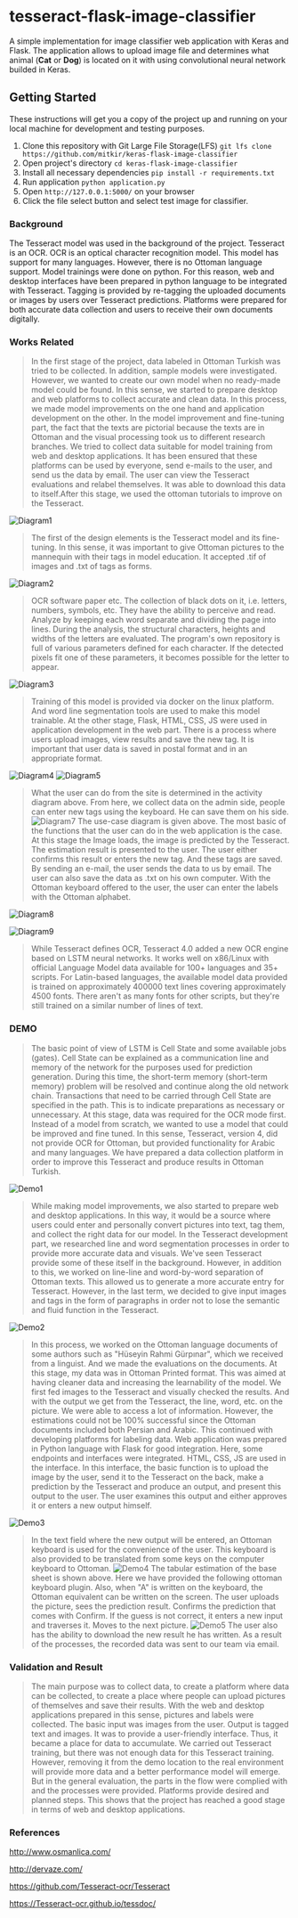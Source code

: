 # tesseract-flask-image-classifier
A simple implementation for image classifier web application with Keras and Flask. The application allows to upload image file and determines what animal (<b>Cat</b> or <b>Dog</b>) is located on it with using convolutional neural network builded in Keras.


## Getting Started
These instructions will get you a copy of the project up and running on your local machine for development and testing purposes.
1. Clone this repository with Git Large File Storage(LFS) `git lfs clone https://github.com/mitkir/keras-flask-image-classifier`
2. Open project's directory `cd keras-flask-image-classifier`
3. Install all necessary dependencies `pip install -r requirements.txt`
4. Run application `python application.py`
5. Open `http://127.0.0.1:5000/` on your browser
6. Click the file select button and select test image for classifier.

### Background
The Tesseract model was used in the background of the project. Tesseract is an OCR. OCR is an optical character recognition model. This model has support for many languages. However, there is no Ottoman language support.
Model trainings were done on python. For this reason, web and desktop interfaces have been prepared in python language to be integrated with Tesseract.
Tagging is provided by re-tagging the uploaded documents or images by users over Tesseract predictions.
Platforms were prepared for both accurate data collection and users to receive their own documents digitally.


### Works Related
>In the first stage of the project, data labeled in Ottoman Turkish was tried to be collected. In addition, sample models were investigated. However, we wanted to create our own model when no ready-made model could be found. In this sense, we started to prepare desktop and web platforms to collect accurate and clean data. In this process, we made model improvements on the one hand and application development on the other. In the model improvement and fine-tuning part, the fact that the texts are pictorial because the texts are in Ottoman and the visual processing took us to different research branches. We tried to collect data suitable for model training from web and desktop applications. It has been ensured that these platforms can be used by everyone, send e-mails to the user, and send us the data by email. The user can view the Tesseract evaluations and relabel themselves. It was able to download this data to itself.After this stage, we used the ottoman tutorials to improve on the Tesseract.


![Diagram1](SS/diagram1.png)

>The first of the design elements is the Tesseract model and its fine-tuning. In this sense, it was important to give Ottoman pictures to the mannequin with their tags in model education. It accepted .tif of images and .txt of tags as forms.

![Diagram2](SS/diagram2.png)
>OCR software paper etc. The collection of black dots on it, i.e. letters, numbers, symbols, etc. They have the ability to perceive and read. Analyze by keeping each word separate and dividing the page into lines. During the analysis, the structural characters, heights and widths of the letters are evaluated. The program's own repository is full of various parameters defined for each character. If the detected pixels fit one of these parameters, it becomes possible for the letter to appear.

![Diagram3](SS/diagram3.png)
>Training of this model is provided via docker on the linux platform. And word line segmentation tools are used to make this model trainable.
At the other stage, Flask, HTML, CSS, JS were used in application development in the web part. There is a process where users upload images, view results and save the new tag.
It is important that user data is saved in postal format and in an appropriate format.


![Diagram4](SS/diagram4.png)
![Diagram5](SS/diagram5.png)
>What the user can do from the site is determined in the activity diagram above. From here, we collect data on the admin side, people can enter new tags using the keyboard. He can save them on his side.
![Diagram7](SS/diagram7.png)
>The use-case diagram is given above. The most basic of the functions that the user can do in the web application is the case.
At this stage the Image loads, the image is predicted by the Tesseract. The estimation result is presented to the user. The user either confirms this result or enters the new tag. And these tags are saved. By sending an e-mail, the user sends the data to us by email. The user can also save the data as .txt on his own computer. With the Ottoman keyboard offered to the user, the user can enter the labels with the Ottoman alphabet.


![Diagram8](SS/diagram8.png)


![Diagram9](SS/diagram9.png)
>While Tesseract defines OCR, Tesseract 4.0 added a new OCR engine based on LSTM neural networks. It works well on x86/Linux with official Language Model data available for 100+ languages ​​and 35+ scripts. For Latin-based languages, the available model data provided is trained on approximately 400000 text lines covering approximately 4500 fonts. There aren't as many fonts for other scripts, but they're still trained on a similar number of lines of text.

### DEMO
>The basic point of view of LSTM is Cell State and some available jobs (gates). Cell State can be explained as a communication line and memory of the network for the purposes used for prediction generation. During this time, the short-term memory (short-term memory) problem will be resolved and continue along the old network chain. Transactions that need to be carried through Cell State are specified in the path. This is to indicate preparations as necessary or unnecessary.
>At this stage, data was required for the OCR mode first. Instead of a model from scratch, we wanted to use a model that could be improved and fine tuned. In this sense, Tesseract, version 4, did not provide OCR for Ottoman, but provided functionality for Arabic and many languages. We have prepared a data collection platform in order to improve this Tesseract and produce results in Ottoman Turkish.

![Demo1](SS/demo1.png)
>While making model improvements, we also started to prepare web and desktop applications. In this way, it would be a source where users could enter and personally convert pictures into text, tag them, and collect the right data for our model.
In the Tesseract development part, we researched line and word segmentation processes in order to provide more accurate data and visuals. We've seen Tesseract provide some of these itself in the background. However, in addition to this, we worked on line-line and word-by-word separation of Ottoman texts. This allowed us to generate a more accurate entry for Tesseract. However, in the last term, we decided to give input images and tags in the form of paragraphs in order not to lose the semantic and fluid function in the Tesseract.

![Demo2](SS/demo2.png)
> In this process, we worked on the Ottoman language documents of some authors such as "Hüseyin Rahmi Gürpınar", which we received from a linguist. And we made the evaluations on the documents. At this stage, my data was in Ottoman Printed format. This was aimed at having cleaner data and increasing the learnability of the model.
We first fed images to the Tesseract and visually checked the results. And with the output we get from the Tesseract, the line, word, etc. on the picture. We were able to access a lot of information. However, the estimations could not be 100% successful since the Ottoman documents included both Persian and Arabic. This continued with developing platforms for labeling data.
 >Web application was prepared in Python language with Flask for good integration. Here, some endpoints and interfaces were integrated. HTML, CSS, JS are used in the interface. In this interface, the basic function is to upload the image by the user, send it to the Tesseract on the back, make a prediction by the Tesseract and produce an output, and present this output to the user. The user examines this output and either approves it or enters a new output himself.

![Demo3](SS/demo3.png)
>In the text field where the new output will be entered, an Ottoman keyboard is used for the convenience of the user. This keyboard is also provided to be translated from some keys on the computer keyboard to Ottoman.
![Demo4](SS/demo4.png)
> The tabular estimation of the base sheet is shown above. Here we have provided the following ottoman keyboard plugin. Also, when "A" is written on the keyboard, the Ottoman equivalent can be written on the screen. The user uploads the picture, sees the prediction result. Confirms the prediction that comes with Confirm. If the guess is not correct, it enters a new input and traverses it. Moves to the next picture.
![Demo5](SS/demo5.png)
>The user also has the ability to download the new result he has written. As a result of the processes, the recorded data was sent to our team via email.

### Validation and Result
>The main purpose was to collect data, to create a platform where data can be collected, to create a place where people can upload pictures of themselves and save their results. With the web and desktop applications prepared in this sense, pictures and labels were collected. The basic input was images from the user. Output is tagged text and images. It was to provide a user-friendly interface. Thus, it became a place for data to accumulate. We carried out Tesseract training, but there was not enough data for this Tesseract training. However, removing it from the demo location to the real environment will provide more data and a better performance model will emerge.
But in the general evaluation, the parts in the flow were complied with and the processes were provided. Platforms provide desired and planned steps. This shows that the project has reached a good stage in terms of web and desktop applications.

### References

http://www.osmanlica.com/

http://dervaze.com/

https://github.com/Tesseract-ocr/Tesseract

https://Tesseract-ocr.github.io/tessdoc/
